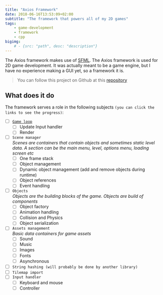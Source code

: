 ```yaml
---
title: "Axios Framework"
date: 2018-06-16T13:53:09+02:00
subtitle: "The framework that powers all of my 2D games"
tags: 
    - game-development
    - framework
    - cpp
bigimg: 
    # - {src: "path", desc: "description"}
---
```

The Axios framework makes use of [SFML](https://www.sfml-dev.org/). The Axios framework is used for 2D game development. It was actually meant to be a game engine, but I have no experience making a GUI yet, so a framework it is. 
<!--more-->

> You can follow this project on Github at this [repository](https://github.com/antjowie/axios-framework)

## What does it do
The framework serves a role in the following subjects `(you can click the links to see the progress)`:

- [ ] [`Game loop`](../../page/axios-framework/game-loop)
    - [ ] Update Input handler
    - [ ] Render
- [ ] `Scene manager`  
    _Scenes are containers that contain objects and sometimes static level data. A section can be the main menu, level, options menu, loading screen etc_  
    - [ ] One frame stack
    - [ ] Object management  
    - [ ] Dynamic object management (add and remove objects during runtime)
    - [ ] Object references 
    - [ ] Event handling
- [ ] `Objects`  
    _Objects are the building blocks of the game. Objects are build of components_
    - [ ] Object factory
    - [ ] Animation handling
    - [ ] Collision and Physics
    - [ ] Object serialization
- [ ] `Assets management`  
    _Basic data containers for game assets_
    - [ ] Sound
    - [ ] Music
    - [ ] Images
    - [ ] Fonts
    - [ ] Asynchronous
- [ ] `String hashing (will probably be done by another library)`
- [ ] `Tilemap import`
- [ ] `Input handler`
    - [ ] Keyboard and mouse
    - [ ] Controller
